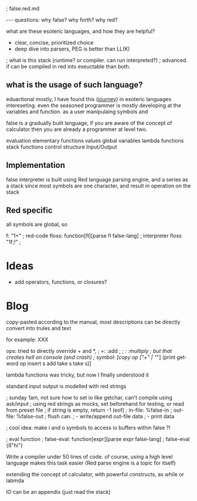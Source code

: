 ; false.red.md

--- questions:
why false? 
why forth? 
why red?

what are these esoteric languages, and how they are helpful?
- clear, concise, prioritized choice
- deep dive into parsers, PEG is better than LL(K)

; what is this stack (runtime? or compiler. can run interpreted?)
; advanced. if can be compiled in red into exeuctable than both.

## what is the usage of such language?
eduactional mostly, I have found this ([journey](#)) in esoteric languages intereseting.
even the seasoned programmer is mostly developing at the variables and function. as a user
manipulaing symbols and 

false is a gradually built language, 
if you are aware of the concept of calculator then you are 
already a programmer at level two.

evaluation
elementary functions
values
global variables
lambda functions
stack functions
control structure
Input/Output

## Implementation
false interpreter is built using Red language parsing engine, and a series as a stack
since most symbols are one character, and result in operation on the stack

## Red specific
all symbols are global, so 

f: "1+" ; red-code
floss: function[fl][parse fl false-lang] ; interpreter
floss "1f;!" ; 


# Ideas
* add operators, functions, or closures?

# Blog

copy-pasted according to the manual,
most descriptions can be directly convert into trules and text

for example: XXX

ops: tried to directly override + and *, 
; +: :add ; 
; *: :multiply
; but that creates hell on console (and crash)
; symbol: [copy op ["+" | "*"] (print get-word op insert s add take s take s)]


lambda functions was tricky, but now I finally understood it

standard input output is modelled with red strings


; sunday 1am, not sure how to set io like getchar, can't compile using ask/input
; using red strings as mocks, set beforehand for testing, or read from preset file
; if string is empty, return -1 (eof)
; in-file: %false-in
; out-file: %false-out
; flush can: 
;  - write/append out-file data
;  - print data

; cool idea: make i and o symbols to access io buffers within false ?!

; eval function
; false-eval: function[expr][parse expr false-lang]
; false-eval {ß"hi"}

Write a compiler under 50 lines of code.
of course, using a high level language makes this task easier (Red parse engine is a topic for itself)

extending the concept of calculator, with powerful constructs, as while or labmda

IO can be an appendix (just read the stack)
